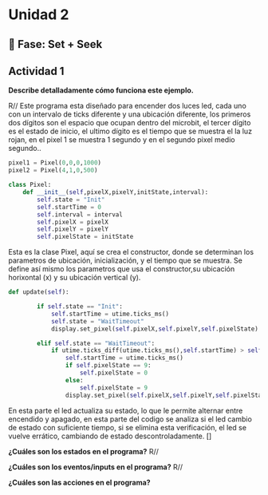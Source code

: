 # Unidad 2

## 🔎 Fase: Set + Seek

## Actividad 1
**Describe detalladamente cómo funciona este ejemplo.**

R// Este programa esta diseñado para encender dos luces led, cada uno con un intervalo de ticks diferente y una ubicación diferente, los primeros dos dígitos son el espacio que ocupan dentro del microbit, el tercer dígito es el estado de inicio, el ultimo dígito es el tiempo que se muestra el la luz rojan, en el pixel 1 se muestra 1 segundo y en el segundo pixel medio segundo..
```py
pixel1 = Pixel(0,0,0,1000)
pixel2 = Pixel(4,1,0,500)

```
```py
class Pixel:
    def __init__(self,pixelX,pixelY,initState,interval):
        self.state = "Init"
        self.startTime = 0
        self.interval = interval
        self.pixelX = pixelX
        self.pixelY = pixelY
        self.pixelState = initState
```

Esta es la clase Pixel, aquí se crea el constructor, donde se determinan los parametros de ubicación, inicialización, y el tiempo que se muestra. Se define así mismo los parametros que usa el constructor,su ubicación horixontal (x) y su ubicación vertical (y).

```py
def update(self):

        if self.state == "Init":
            self.startTime = utime.ticks_ms()
            self.state = "WaitTimeout"
            display.set_pixel(self.pixelX,self.pixelY,self.pixelState)

        elif self.state == "WaitTimeout":
            if utime.ticks_diff(utime.ticks_ms(),self.startTime) > self.interval:
                self.startTime = utime.ticks_ms()
                if self.pixelState == 9:
                    self.pixelState = 0
                else:
                    self.pixelState = 9
                display.set_pixel(self.pixelX,self.pixelY,self.pixelState)
```

En esta parte el led actualiza su estado, lo que le permite alternar entre encendido y apagado, en esta parte del codigo se analiza si el led cambio de estado con suficiente tiempo, si se elimina esta verificación, el led se vuelve errático, cambiando de estado descontroladamente. []


**¿Cuáles son los estados en el programa?**
R//

**¿Cuáles son los eventos/inputs en el programa?**
R//

**¿Cuáles son las acciones en el programa?**
